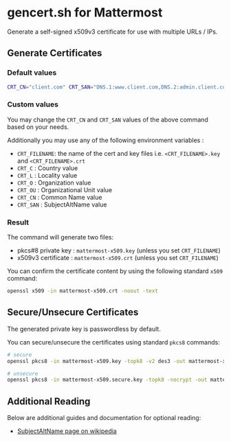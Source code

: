 # gencert.sh for Mattermost

Generate a self-signed x509v3 certificate for use with multiple URLs / IPs.

## Generate Certificates

### Default values

```bash
CRT_CN="client.com" CRT_SAN="DNS.1:www.client.com,DNS.2:admin.client.com,IP.1:192.168.1.10,IP.2:10.0.0.234" gencert.sh
```

### Custom values

You may change the `CRT_CN` and `CRT_SAN` values of the above command based on your needs.

Additionally you may use any of the following environment variables :
- `CRT_FILENAME`: the name of the cert and key files i.e. `<CRT_FILENAME>.key` and `<CRT_FILENAME>.crt`
- `CRT_C` : Country value
- `CRT_L` : Locality value
- `CRT_O` : Organization value
- `CRT_OU` : Organizational Unit value
- `CRT_CN` : Common Name value
- `CRT_SAN` : SubjectAltName value

### Result

The command will generate two files:
- pkcs#8 private key : `mattermost-x509.key` (unless you set `CRT_FILENAME`)
- x509v3 certificate : `mattermost-x509.crt` (unless you set `CRT_FILENAME`)

You can confirm the certificate content by using the following standard `x509` command:

```bash
openssl x509 -in mattermost-x509.crt -noout -text
```

## Secure/Unsecure Certificates

The generated private key is passwordless by default. 

You can secure/unsecure the certificates using standard `pkcs8` commands:

```bash
# secure
openssl pkcs8 -in mattermost-x509.key -topk8 -v2 des3 -out mattermost-x509.secure.key

# unsecure
openssl pkcs8 -in mattermost-x509.secure.key -topk8 -nocrypt -out mattermost-x509.key
```

## Additional Reading

Below are additional guides and documentation for optional reading:
- [SubjectAltName page on wikipedia](https://en.wikipedia.org/wiki/SubjectAltName)
